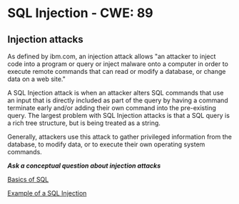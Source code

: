 # SQL Injection - CWE: 89

## Injection attacks

As defined by ibm.com, an injection attack allows "an attacker to inject code into a program or query or inject malware onto a computer in order to execute remote commands that can read or modify a database, or change data on a web site."

A SQL Injection attack is when an attacker alters SQL commands that use an input that is directly included as part of the query by having a command terminate early and/or adding their own command into the pre-existing query. The largest problem with SQL Injection attacks is that a SQL query is a rich tree structure, but is being treated as a string.

Generally, attackers use this attack to gather privileged information from the database, to modify data, or to execute their own operating system commands. 

***Ask a conceptual question about injection attacks***

[Basics of SQL](https://raysarivera.github.io/Honors_proj1/Lesson/SQLInjection_lesson)

[Example of a SQL Injection](https://raysarivera.github.io/Honors_proj1/Lesson/SQLInjection_lesson2)
